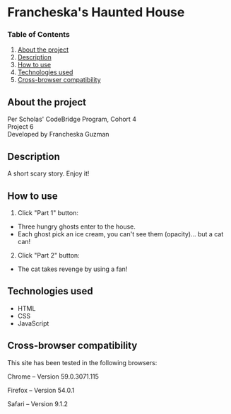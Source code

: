 # Francheska's Haunted House

### Table of Contents

1. [About the project](#about)
2. [Description](#description)
3. [How to use](#instructions)
4. [Technologies used](#technologies)
5. [Cross-browser compatibility](#compatibility)

## <a id="about">About the project</a>

Per Scholas' CodeBridge Program, Cohort 4 <br />
Project 6 <br />
Developed by Francheska Guzman

## <a id="description">Description</a>

A short scary story. Enjoy it!

## <a id="instructions">How to use</a>

1. Click "Part 1" button: 
  * Three hungry ghosts enter to the house. 
  * Each ghost pick an ice cream, you can't see them (opacity)... but a cat can!
  
2. Click "Part 2" button:
  * The cat takes revenge by using a fan!

## <a id="technologies">Technologies used</a>

* HTML
* CSS
* JavaScript

## <a id="compatibility">Cross-browser compatibility</a>

This site has been tested in the following browsers:

Chrome – Version 59.0.3071.115 

Firefox – Version 54.0.1

Safari – Version 9.1.2